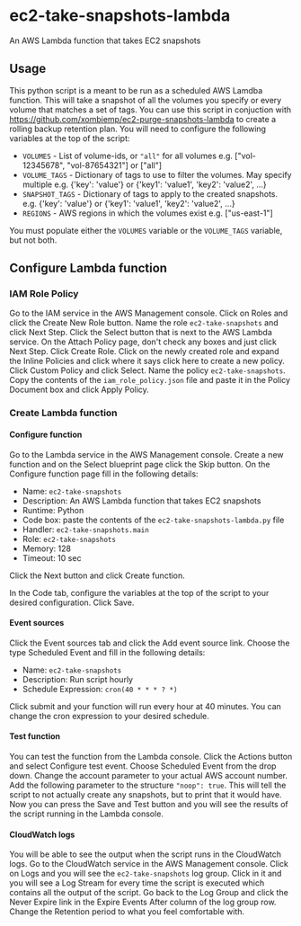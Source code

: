 # ec2-take-snapshots-lambda
An AWS Lambda function that takes EC2 snapshots

## Usage
This python script is a meant to be run as a scheduled AWS Lamdba function. This will take a snapshot of all the volumes you specify or every volume that matches a set of tags. You can use this script in conjuction with https://github.com/xombiemp/ec2-purge-snapshots-lambda to create a rolling backup retention plan. You will need to configure the following variables at the top of the script:

 * `VOLUMES` - List of volume-ids, or `"all"` for all volumes
  e.g. ["vol-12345678", "vol-87654321"] or ["all"]
 * `VOLUME_TAGS` - Dictionary of tags to use to filter the volumes. May specify multiple
  e.g. {'key': 'value'} or {'key1': 'value1', 'key2': 'value2', ...}
 * `SNAPSHOT_TAGS` - Dictionary of tags to apply to the created snapshots.
  e.g. {'key': 'value'} or {'key1': 'value1', 'key2': 'value2', ...}
 * `REGIONS` - AWS regions in which the volumes exist
  e.g. ["us-east-1"]

You must populate either the `VOLUMES` variable or the `VOLUME_TAGS` variable, but not both.

## Configure Lambda function
### IAM Role Policy
Go to the IAM service in the AWS Management console. Click on Roles and click the Create New Role button. Name the role `ec2-take-snapshots` and click Next Step. Click the Select button that is next to the AWS Lambda service. On the Attach Policy page, don't check any boxes and just click Next Step. Click Create Role. Click on the newly created role and expand the Inline Policies and click where it says click here to create a new policy. Click Custom Policy and click Select. Name the policy `ec2-take-snapshots`. Copy the contents of the `iam_role_policy.json` file and paste it in the Policy Document box and click Apply Policy.

### Create Lambda function
#### Configure function
Go to the Lambda service in the AWS Management console. Create a new function and on the Select blueprint page click the Skip button. On the Configure function page fill in the following details:

 * Name: `ec2-take-snapshots`
 * Description: An AWS Lambda function that takes EC2 snapshots
 * Runtime: Python
 * Code box: paste the contents of the `ec2-take-snapshots-lambda.py` file
 * Handler: `ec2-take-snapshots.main`
 * Role: `ec2-take-snapshots`
 * Memory: 128
 * Timeout: 10 sec

Click the Next button and click Create function.

In the Code tab, configure the variables at the top of the script to your desired configuration. Click Save.

#### Event sources
Click the Event sources tab and click the Add event source link. Choose the type Scheduled Event and fill in the following details:

 * Name: `ec2-take-snapshots`
 * Description: Run script hourly
 * Schedule Expression: `cron(40 * * * ? *)`

Click submit and your function will run every hour at 40 minutes. You can change the cron expression to your desired schedule.

#### Test function
You can test the function from the Lambda console. Click the Actions button and select Configure test event. Choose Scheduled Event from the drop down. Change the account parameter to your actual AWS account number. Add the following parameter to the structure `"noop": true`.  This will tell the script to not actually create any snapshots, but to print that it would have. Now you can press the Save and Test button and you will see the results of the script running in the Lambda console.

#### CloudWatch logs
You will be able to see the output when the script runs in the CloudWatch logs. Go to the CloudWatch service in the AWS Management console. Click on Logs and you will see the `ec2-take-snapshots` log group. Click in it and you will see a Log Stream for every time the script is executed which contains all the output of the script. Go back to the Log Group and click the Never Expire link in the Expire Events After column of the log group row. Change the Retention period to what you feel comfortable with.
